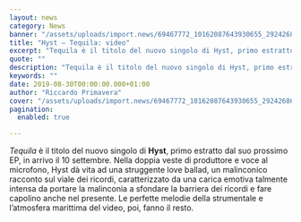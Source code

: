 ```yaml
---
layout: news
category: News
banner: "/assets/uploads/import.news/69467772_10162087643930655_2924268641425817600_n.jpg"
title: "Hyst – Tequila: video"
excerpt: "Tequila è il titolo del nuovo singolo di Hyst, primo estratto dal suo prossimo EP, in arrivo il 10 settembre. Nella doppia veste di produttore e voce al microfono, Hyst dà vita ad una struggente love ballad, un malinconico racconto sul viale dei ricordi, caratterizzato da una carica emotiva talmente intensa da portare la malinconia [&hellip"
quote: ""
description: "Tequila è il titolo del nuovo singolo di Hyst, primo estratto dal suo prossimo EP, in arrivo il 10 settembre. Nella doppia veste di produttore e voce al microfono, Hyst dà vita ad una struggente love ballad, un malinconico racconto sul viale dei ricordi, caratterizzato da una carica emotiva talmente intensa da portare la malinconia [&hellip"
keywords: ""
date: 2019-08-30T00:00:00.000+01:00
author: "Riccardo Primavera"
cover: "/assets/uploads/import.news/69467772_10162087643930655_2924268641425817600_n.jpg"
pagination:
  enabled: true

---
```


_Tequila_ è il titolo del nuovo singolo di **Hyst**, primo estratto dal suo prossimo EP, in arrivo il 10 settembre. Nella doppia veste di produttore e voce al microfono, Hyst dà vita ad una struggente love ballad, un malinconico racconto sul viale dei ricordi, caratterizzato da una carica emotiva talmente intensa da portare la malinconia a sfondare la barriera dei ricordi e fare capolino anche nel presente. Le perfette melodie della strumentale e l’atmosfera marittima del video, poi, fanno il resto.